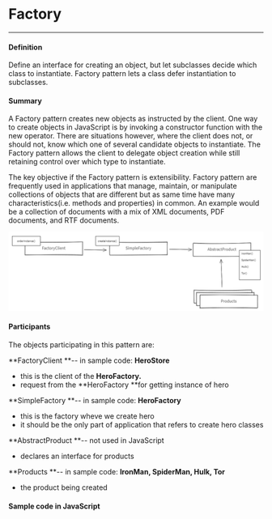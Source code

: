 # Factory

---

#### 

#### Definition

Define an interface for creating an object, but let subclasses decide which class to instantiate. Factory pattern lets a class defer instantiation to subclasses.

#### 

#### Summary

A Factory pattern creates new objects as instructed by the client. One way to create objects in JavaScript is by invoking a constructor function with the new operator. There are situations however, where the client does not, or should not, know which one of several candidate objects to instantiate. The Factory pattern allows the client to delegate object creation while still retaining control over which type to instantiate.

The key objective if the Factory pattern is extensibility. Factory pattern are frequently used in applications that manage, maintain, or manipulate collections of objects that are different but as same time have many characteristics\(i.e. methods and properties\) in common. An example would be a collection of documents with a mix of XML documents, PDF documents, and RTF documents.

![](/assets/factory.png)

#### Participants

The objects participating in this pattern are:

**FactoryClient **-- in sample code: **HeroStore**

* this is the client of the **HeroFactory.**
* request from the **HeroFactory **for getting instance of hero

**SimpleFactory **-- in sample code: **HeroFactory**

* this is the factory wheve we create hero
* it should be the only part of application that refers to create hero classes

**AbstractProduct **-- not used in JavaScript

* declares an interface for products

**Products **-- in sample code: **IronMan, SpiderMan, Hulk, Tor**

* the product being created

#### 

#### Sample code in JavaScript




